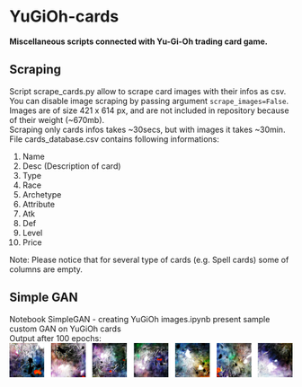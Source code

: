# YuGiOh-cards
<b>Miscellaneous scripts connected with Yu-Gi-Oh trading card game.</b>

## Scraping
Script scrape_cards.py allow to scrape card images with their infos as csv. \
You can disable image scraping by passing argument ``scrape_images=False``. \
Images are of size 421 x 614 px, and are not included in repository because of their weight (~670mb).\
Scraping only cards infos takes ~30secs, but with images it takes ~30min.  \
File cards_database.csv contains following informations: 
1. Name
2. Desc (Description of card)
3. Type
4. Race
5. Archetype
6. Attribute
7. Atk
8. Def
9. Level
10. Price

Note: Please notice that for several type of cards (e.g. Spell cards) some of columns are empty.

## Simple GAN
Notebook SimpleGAN - creating YuGiOh images.ipynb present sample custom GAN on YuGiOh cards \
Output after 100 epochs: \
<img src="1gen100epoch.png">
